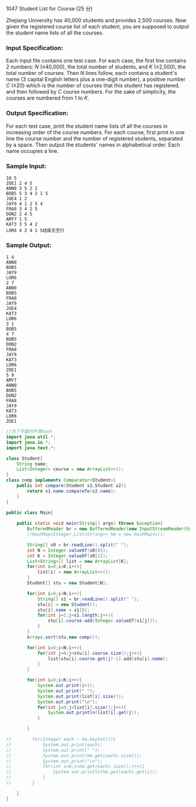 1047 Student List for Course (25 分)

Zhejiang University has 40,000 students and provides 2,500 courses. Now given the registered course list of each student, you are supposed to output the student name lists of all the courses.

### Input Specification:

Each input file contains one test case. For each case, the first line contains 2 numbers: *N* (≤40,000), the total number of students, and *K* (≤2,500), the total number of courses. Then *N* lines follow, each contains a student's name (3 capital English letters plus a one-digit number), a positive number *C* (≤20) which is the number of courses that this student has registered, and then followed by *C* course numbers. For the sake of simplicity, the courses are numbered from 1 to *K*.

### Output Specification:

For each test case, print the student name lists of all the courses in increasing order of the course numbers. For each course, first print in one line the course number and the number of registered students, separated by a space. Then output the students' names in alphabetical order. Each name occupies a line.

### Sample Input:

```in
10 5
ZOE1 2 4 5
ANN0 3 5 2 1
BOB5 5 3 4 2 1 5
JOE4 1 2
JAY9 4 1 2 5 4
FRA8 3 4 2 5
DON2 2 4 5
AMY7 1 5
KAT3 3 5 4 2
LOR6 4 2 4 1 5结尾无空行
```

### Sample Output:

```out
1 4
ANN0
BOB5
JAY9
LOR6
2 7
ANN0
BOB5
FRA8
JAY9
JOE4
KAT3
LOR6
3 1
BOB5
4 7
BOB5
DON2
FRA8
JAY9
KAT3
LOR6
ZOE1
5 9
AMY7
ANN0
BOB5
DON2
FRA8
JAY9
KAT3
LOR6
ZOE1
```

```java
//为了不超时不用hash
import java.util.*;
import java.io.*;
import java.text.*;

class Student{
    String name;
    List<Integer> course = new ArrayList<>();
}
class comp implements Comparator<Student>{
    public int compare(Student s1,Student s2){
        return s1.name.compareTo(s2.name);
    }
}

public class Main{
   
    public static void main(String[] args) throws Exception{
        BufferedReader br = new BufferedReader(new InputStreamReader(System.in));
        //HashMap<Integer,List<String>> hm = new HashMap<>();

        String[] s0 = br.readLine().split(" ");
        int N = Integer.valueOf(s0[0]);
        int K = Integer.valueOf(s0[1]);
        List<String>[] list = new ArrayList[K];
        for(int i=0;i<K;i++){
            list[i] = new ArrayList<>();
        }
        Student[] stu = new Student[N];

        for(int i=0;i<N;i++){
            String[] s1 = br.readLine().split(" ");
            stu[i] = new Student();
            stu[i].name = s1[0];
            for(int j=2;j<s1.length;j++){
                stu[i].course.add(Integer.valueOf(s1[j]));
            }
        }
        Arrays.sort(stu,new comp());

        for(int i=0;i<N;i++){
            for(int j=0;j<stu[i].course.size();j++){
                list[stu[i].course.get(j)-1].add(stu[i].name);
            }
        }

        for(int i=0;i<K;i++){
            System.out.print(i+1);
            System.out.print(" ");
            System.out.print(list[i].size());
            System.out.print("\n");
            for(int j=0;j<list[i].size();j++){
                System.out.println(list[i].get(j));
            }

        }

//        for(Integer each : hm.keySet()){
//            System.out.print(each);
//            System.out.print(" ");
//            System.out.print(hm.get(each).size());
//            System.out.print("\n");
//            for(int i=0;i<hm.get(each).size();i++){
//                System.out.println(hm.get(each).get(i));
//            }
//        }

    }
}


```

